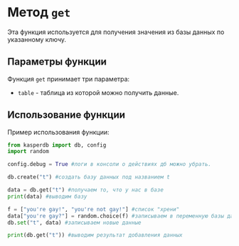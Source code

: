 # Метод `get`
Эта функция используется для получения значения из базы данных по указанному ключу.

## Параметры функции
Функция `get` принимает три параметра:

- `table` - таблица из которой можно получить данные.

## Использование функции
Пример использования функции:

```python
from kasperdb import db, config
import random

config.debug = True #логи в консоли о действиях дб можно убрать.

db.create("t") #создать базу данных под названием t

data = db.get("t") #получаем то, что у нас в базе
print(data) #выводим базу

f = ["you're gay!", "you're not gay!"] #список "хрени"
data["you're gay?"] = random.choice(f) #записываем в переменную базы данных рандом херню из списка
db.set("t", data) #записываем новые данные

print(db.get("t")) #выводим результат добавления данных
```
